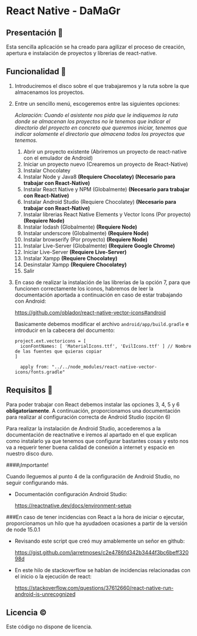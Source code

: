 # React Native - DaMaGr

## Presentación 📕

Esta sencilla aplicación se ha creado para agilizar el proceso de creación, apertura e instalación de proyectos
y librerias de react-native.

## Funcionalidad 📖

1. Introduciremos el disco sobre el que trabajaremos y la ruta sobre la que almacenamos los proyectos.

2. Entre un sencillo menú, escogeremos entre las siguientes opciones:  

    *_Aclaración: Cuando el asistente nos pida que le indiquemos la ruta donde se almacenan los proyectos no le_*
    *_tenemos que indicar el directorio del proyecto en concreto que queremos iniciar, tenemos que indicar_*
    *_solamente el directorio que almacena todos los proyectos que tenemos._*
    
    1. Abrir un proyecto existente (Abriremos un proyecto de react-native con el emulador de Android)
    2. Iniciar un proyecto nuevo (Crearemos un proyecto de React-Native)
    3. Instalar Chocolatey
    4. Instalar Node y Java8 **(Requiere Chocolatey) (Necesario para trabajar con React-Native)**
    5. Instalar React Native y NPM (Globalmente) **(Necesario para trabajar con React-Native)**
    6. Instalar Android Studio (Requiere Chocolatey) **(Necesario para trabajar con React-Native)**
    7. Instalar librerias React Native Elements y Vector Icons (Por proyecto) **(Requiere Node)**
    8. Instalar lodash (Globalmente) **(Requiere Node)**
    9. Instalar underscore (Globalmente) **(Requiere Node)**
    10. Instalar browserify (Por proyecto) **(Requiere Node)**
    11. Instalar Live-Server (Globalmente) **(Requiere Google Chrome)**
    12. Iniciar Live-Server **(Requiere Live-Server)**
    13. Instalar Xampp **(Requiere Chocolatey)**
    14. Desinstalar Xampp **(Requiere Chocolatey)**
    15. Salir

3. En caso de realizar la instalación de las librerias de la opción 7, para que funcionen correctamente los
 iconos, habremos de leer la documentación aportada a continuación en caso de estar trabajando con Android:

    https://github.com/oblador/react-native-vector-icons#android

    Basicamente debemos modificar el archivo ``android/app/build.gradle`` e introducir en la cabecera del documento:

    ```
    project.ext.vectoricons = [
      iconFontNames: [ 'MaterialIcons.ttf', 'EvilIcons.ttf' ] // Nombre de las fuentes que quieras copiar
    ]
  
      apply from: "../../node_modules/react-native-vector-icons/fonts.gradle"
    ```

## Requisitos 🔑

Para poder trabajar con React debemos instalar las opciones 3, 4, 5 y 6 **obligatoriamente**. A continuación,
proporcionamos una documentación para realizar al configuración correcta de Android Studio (opción 6)  

Para realizar la instalación de Android Studio, accederemos a la documentación de reactnative e iremos
al apartado en el que explican como instalarlo ya que tenemos que configurar bastantes cosas y esto nos 
va a requerir tener buena calidad de conexión a internet y espacio en nuestro disco duro. 

####¡Importante!

Cuando lleguemos al punto 4 de la configuración de Android Studio, no seguir configurando más.

+ Documentación configuración Android Studio:

    https://reactnative.dev/docs/environment-setup

###En caso de tener incidencias con React a la hora de iniciar o ejecutar, proporcionamos un hilo que ha ayudadoen ocasiones a partir de la versión de node 15.0.1

+ Revisando este script que creó muy amablemente un señor en github:

    https://gist.github.com/jarretmoses/c2e4786fd342b3444f3bc6beff32098d

+ En este hilo de stackoverflow se hablan de incidencias relacionadas con el inicio o la ejecución de react:

    https://stackoverflow.com/questions/37612660/react-native-run-android-is-unrecognized

## Licencia ©  

Este código no dispone de licencia.
